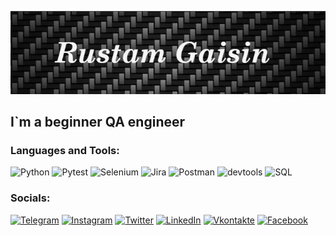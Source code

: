 [![Header](https://github.com/Jaydery/Jaydery/blob/master/assets/header.png)](https://vk.com/gaisin_rustam)

## I`m a beginner QA engineer 

### Languages and Tools:
![Python](https://img.shields.io/badge/-Python-090909?style=for-the-badge&logo=Python&logoColor=47C5FB)
![Pytest](https://img.shields.io/badge/-Pytest-090909?style=for-the-badge&logo=Pytest&logoColor=097CDB)
![Selenium](https://img.shields.io/badge/-Selenium-090909?style=for-the-badge&logo=Selenium&logoColor=F8C52C)
![Jira](https://img.shields.io/badge/-Jira-090909?style=for-the-badge&logo=Jira&logoColor=E9D54D)
![Postman](https://img.shields.io/badge/-Postman-090909?style=for-the-badge&logo=Postman&logoColor=F88C00)
![devtools](https://img.shields.io/badge/-dev_tools-090909?style=for-the-badge&logo=dev_tools&logoColor=E5D3FF)
![SQL](https://img.shields.io/badge/-SQL-090909?style=for-the-badge&logo=mySQL&logoColor=6296CC)

### Socials:
[![Telegram](https://img.shields.io/badge/-Telegram-090909?style=for-the-badge&logo=telegram&logoColor=27A0D9)](https://t.me/myjaydery)
[![Instagram](https://img.shields.io/badge/-Instagram-090909?style=for-the-badge&logo=instagram&logoColor=B4068E)](https://www.instagram.com/_jaydery_/)
[![Twitter](https://img.shields.io/badge/-Twitter-090909?style=for-the-badge&logo=x&logoColor=1C9DEB)](https://x.com/jaydery196545)
[![LinkedIn](https://img.shields.io/badge/-LinkedIn-090909?style=for-the-badge&logo=LinkedIn&logoColor=007BB6)](https://www.linkedin.com/in/GaisinRustam)
[![Vkontakte](https://img.shields.io/badge/-Vkontakte-090909?style=for-the-badge&logo=Vk&logoColor=4F7DB3)](https://vk.com/gaisin_rustam)
[![Facebook](https://img.shields.io/badge/-Facebook-090909?style=for-the-badge&logo=Facebook&logoColor=1195F5)](https://www.facebook.com/GaisinRustam)
